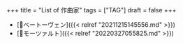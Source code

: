 +++
title = "List of 作曲家"
tags = ["TAG"]
draft = false
+++

-   [📝ベートーヴェン]({{< relref "20211215145556.md" >}})
-   [📝モーツァルト]({{< relref "20220327055825.md" >}})
